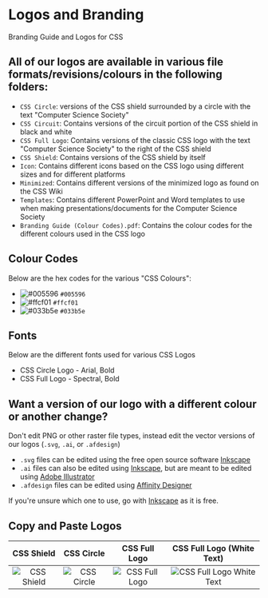 # Logos and Branding
Branding Guide and Logos for CSS

## All of our logos are available in various file formats/revisions/colours in the following folders:
- `CSS Circle`: versions of the CSS shield surrounded by a circle with the text "Computer Science Society"  
- `CSS Circuit`: Contains versions of the circuit portion of the CSS shield in black and white  
- `CSS Full Logo`: Contains versions of the classic CSS logo with the text "Computer Science Society" to the right of the CSS shield  
- `CSS Shield`: Contains versions of the CSS shield by itself  
- `Icon`: Contains different icons based on the CSS logo using different sizes and for different platforms  
- `Minimized`: Contains different versions of the minimized logo as found on the CSS Wiki  
- `Templates`: Contains different PowerPoint and Word templates to use when making presentations/documents for the Computer Science Society  
- `Branding Guide (Colour Codes).pdf`: Contains the colour codes for the different colours used in the CSS logo  

## Colour Codes
Below are the hex codes for the various "CSS Colours":  
- ![#005596](https://via.placeholder.com/15/005596/000000?text=+) `#005596`
- ![#ffcf01](https://via.placeholder.com/15/ffcf01/000000?text=+) `#ffcf01`
- ![#033b5e](https://via.placeholder.com/15/033b5e/000000?text=+) `#033b5e`

## Fonts
Below are the different fonts used for various CSS Logos
- CSS Circle Logo - Arial, Bold
- CSS Full Logo - Spectral, Bold

## Want a version of our logo with a different colour or another change?
Don't edit PNG or other raster file types, instead edit the vector versions of our logos (`.svg`, `.ai`, or `.afdesign`)  
- `.svg` files can be edited using the free open source software [Inkscape](https://inkscape.org/)
- `.ai` files can also be edited using [Inkscape](https://inkscape.org/), but are meant to be edited using [Adobe Illustrator](https://www.adobe.com/products/illustrator.html)
- `.afdesign` files can be edited using [Affinity Designer](https://affinity.serif.com/en-gb/designer/)  

If you're unsure which one to use, go with [Inkscape](https://inkscape.org/) as it is free.

## Copy and Paste Logos
| CSS Shield | CSS Circle | CSS Full Logo | CSS Full Logo (White Text) |
| :--------: | :--------: | :-----------: | :------------------------: |
| ![CSS Shield](https://github.com/UWindsorCSS/logos-and-branding/blob/master/CSS%20Shield/CSS%20Logo%20Shield.png?raw=true) | ![CSS Circle](https://github.com/UWindsorCSS/logos-and-branding/blob/master/CSS%20Circle/CSS%20Circle%204K.png?raw=true) | ![CSS Full Logo](https://github.com/UWindsorCSS/logos-and-branding/blob/master/CSS%20Full%20Logo/CSS-Logo.png?raw=true) | ![CSS Full Logo White Text](https://github.com/UWindsorCSS/logos-and-branding/blob/master/CSS%20Full%20Logo/CSS%20Logo%20White%20Text.png?raw=true) |
